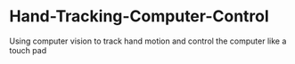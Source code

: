 # Hand-Tracking-Computer-Control
Using computer vision to track hand motion and control the computer like a touch pad
